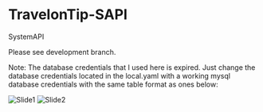 # TravelonTip-SAPI
SystemAPI

Please see development branch.

Note: The database credentials that I used here is expired. Just change the database credentials located in the local.yaml with a working mysql database credentials with the same table format as ones below:

![Slide1](https://user-images.githubusercontent.com/102721031/231738534-49dd544a-d01f-44b8-ba5b-c6c4a053a550.JPG)
![Slide2](https://user-images.githubusercontent.com/102721031/231738543-487740ed-b5f6-493a-b746-dc7d8bb172ff.JPG)
